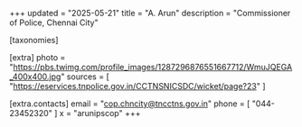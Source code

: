 +++
updated = "2025-05-21"
title = "A. Arun"
description = "Commissioner of Police, Chennai City"

[taxonomies]

[extra]
photo = "https://pbs.twimg.com/profile_images/1287296876551667712/WmuJQEGA_400x400.jpg"
sources = [
    "https://eservices.tnpolice.gov.in/CCTNSNICSDC/wicket/page?23"
]

[extra.contacts]
email = "cop.chncity@tncctns.gov.in"
phone = [
    "044-23452320"
]
x = "arunipscop"
+++